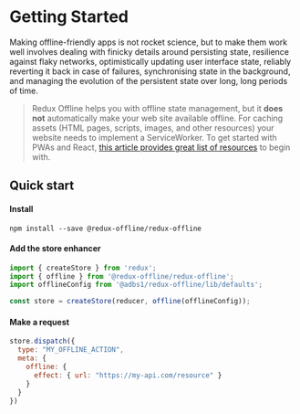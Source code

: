 # Getting Started

Making offline-friendly apps is not rocket science, but to make them work well involves dealing with finicky details around persisting state, resilience against flaky networks, optimistically updating user interface state, reliably reverting it back in case of failures, synchronising state in the background, and managing the evolution of the persistent state over long, long periods of time.

> Redux Offline helps you with offline state management, but it **does not** automatically make your web site available offline. For caching assets (HTML pages, scripts, images, and other resources) your website needs to implement a ServiceWorker. To get started with PWAs and React, [this article provides great list of resources](https://medium.com/@addyosmani/progressive-web-apps-with-react-js-part-3-offline-support-and-network-resilience-c84db889162c) to begin with.

## Quick start

#### Install

```
npm install --save @redux-offline/redux-offline
```

#### Add the store enhancer

```js
import { createStore } from 'redux';
import { offline } from '@redux-offline/redux-offline';
import offlineConfig from '@adbs1/redux-offline/lib/defaults';

const store = createStore(reducer, offline(offlineConfig));
```

#### Make a request

```js
store.dispatch({
  type: "MY_OFFLINE_ACTION",
  meta: {
    offline: {
      effect: { url: "https://my-api.com/resource" }
    }
  }
})
```
